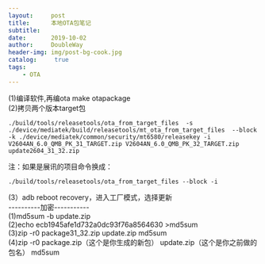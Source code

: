 ```yaml
---
layout:     post
title:      本地OTA包笔记
subtitle:   
date:       2019-10-02
author:     DoubleWay
header-img: img/post-bg-cook.jpg
catalog: 	 true
tags:
    - OTA
---
```

(1)编译软件,再编ota   make otapackage  
(2)拷贝两个版本target包
`````
./build/tools/releasetools/ota_from_target_files  -s ./device/mediatek/build/releasetools/mt_ota_from_target_files  --block -k ./device/mediatek/common/security/mt6580/releasekey -i V2604AN_6.0_QMB_PK_31_TARGET.zip V2604AN_6.0_QMB_PK_32_TARGET.zip update2604_31_32.zip
`````
注：如果是展讯的项目命令换成：
`````
./build/tools/releasetools/ota_from_target_files --block -i  
`````
(3）adb reboot recovery，进入工厂模式，选择更新  
----------加密-----------  
(1)md5sum -b update.zip  
(2)echo ecb1945afe1d732a0dc93f76a8564630 >md5sum  
(3)zip -r0 package31_32.zip update.zip md5sum  
(4)zip -r0 package.zip（这个是你生成的新包） update.zip（这个是你之前做的包名） md5sum  

